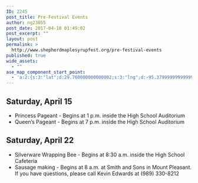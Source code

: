 ```yaml
---
ID: 2245
post_title: Pre-Festival Events
author: ng23055
post_date: 2017-04-10 01:49:02
post_excerpt: ""
layout: post
permalink: >
  http://www.shepherdmaplesyrupfest.org/pre-festival-events
published: true
wide_assets:
  - ""
ase_map_component_start_point:
  - 'a:2:{s:3:"lat";d:29.760000000000002;s:3:"lng";d:-95.379999999999995;}'
---
```

<h2>Saturday, April 15</h2>
<ul>
<li>Princess Pageant - Begins at 1 p.m. inside the High School Auditorium</li>
<li>Queen’s Pageant - Begins at 7 p.m. inside the High School Auditorium</li>
</ul>
<h2>Saturday, April 22</h2>
<ul>
<li>Silverware Wrapping Bee - Begins at 8:30 a.m. inside the High School Cafeteria</li>
<li>Sausage making  - Begins at 8 a.m. at Smith and Sons in Mount Pleasant. If you have questions, please call Kevin Edwards at (989) 330-8212</li>
</ul>